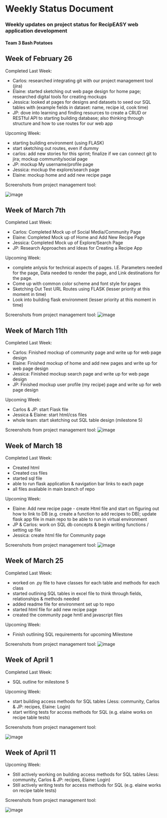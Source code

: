 # Weekly Status Document
### Weekly updates on project status for RecipEASY web application development
#### Team 3 Bash Potatoes

## Week of February 26

Completed Last Week:
- Carlos: researched integrating git with our project management tool (jira)
- Elaine: started sketching out web page design for home page; researched digital tools for creating mockups
- Jessica: looked at pages for designs and datasets to seed our SQL tables with (example fields in dataset: name, recipe id, cook time)
- JP: dove into learning and finding resources to create a CRUD or RESTful API to starting building database; also thinking through structure and how to use routes for our web app

Upcoming Week:
  - starting building environment (using FLASK)
  - start sketching out routes, even if dummy
  - carlos: add new stories for this sprint; finalize if we can connect git to jira; mockup community/social page
  - JP: mockup My username/profile page
  - Jessica: mockup the explore/search page
  - Elaine: mockup home and add new recipe page

Screenshots from project management tool:

![image](https://github.com/ekfrench17/3308_Team3_Project/assets/135086131/9317f7f7-de0b-427a-b4fe-0ef625ae657a)


## Week of March 7th

Completed Last Week:
- Carlos: Completed Mock up of Social Media/Community Page
- Elaine: Completed Mock up of Home and Add New Recipe Page
- Jessica: Completed Mock up of Explore/Search Page
- JP: Research Approaches and Ideas for Creating a Recipe App

Upcoming Week:
  - complete anlysis for technical aspects of pages. I.E. Parameters needed for the page, Data needed to render the page, and Link destinations for the page.
  - Come up with common color scheme and font style for pages
  - Sketching Out Test URL Routes using FLASK (lesser priority at this moment in time)
  - Look into building flask environment (lesser priority at this moment in time)

Screenshots from project management tool:
![image](https://github.com/ekfrench17/3308_Team3_Project/assets/135086131/b05c36f6-b60d-4a58-b543-97c10956fa3e)

## Week of March 11th

Completed Last Week:
- Carlos: Finished mockup of community page and write up for web page design
- Elaine: Finished mockup of home and add new pages and write up for web page design
- Jessica: Finished mockup search page and write up for web page design
- JP: Finished mockup user profile (my recipe) page and write up for web page design

Upcoming Week:
- Carlos & JP: start Flask file
- Jessica & Elaine: start html/css files
- whole team: start sketching out SQL table design (milestone 5)

Screenshots from project management tool:
![image](https://github.com/ekfrench17/3308_Team3_Project/assets/135086131/2e57cba1-c85a-49ec-bd12-5ae70e9f905f)

## Week of March 18

Completed Last Week:
- Created html
- Created css files
- started sql file
- able to run flask application & navigation bar links to each page
- all files available in main branch of repo

Upcoming Week:
- Elaine: Add new recipe page - create Html file and start on figuring out how to link to DB (e.g. create a function to add recipes to DB); update flask app file in main repo to be able to run in virtual environment 
- JP & Carlos: work on SQL db concepts & begin writing functions / setting up file
- Jessica: create html file for Community page

Screenshots from project management tool:
![image](https://github.com/ekfrench17/3308_Team3_Project/assets/135086131/dbf6bc46-e622-4621-8b16-f973ae63e070)

## Week of March 25

Completed Last Week:
- worked on .py file to have classes for each table and methods for each class
- started outlining SQL tables in excel file to think through fields, relationships & methods needed
- added readme file for environment set up to repo
- started html file for add new recipe page
- created the community page hmtl and javascript files

Upcoming Week:
- Finish outlining SQL requirements for upcoming Milestone

Screenshots from project management tool:
![image](https://github.com/ekfrench17/3308_Team3_Project/assets/135086131/2829610b-b3ae-4874-aab0-dd5dad2fe705)

## Week of April 1

Completed Last Week:
- SQL outline for milestone 5 

Upcoming Week:
- start building access methods for SQL tables (Jess: community, Carlos & JP: recipes, Elaine: Login)
- start writing tests for access methods for SQL (e.g. elaine works on recipe table tests)

Screenshots from project management tool:

![image](https://github.com/ekfrench17/3308_Team3_Project/assets/135086131/4c6e2226-b3d9-4172-8be7-26ca4a0a8dba)

## Week of April 11


Upcoming Week:
- Still actively working on building access methods for SQL tables (Jess: community, Carlos & JP: recipes, Elaine: Login)
- Still actively writing tests for access methods for SQL (e.g. elaine works on recipe table tests)

Screenshots from project management tool:

![image](https://github.com/ekfrench17/3308_Team3_Project/assets/135086131/2b003124-033d-4cd8-b023-7aa09ae7d23f)
